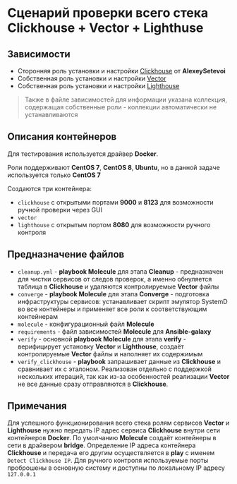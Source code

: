 # Сценарий проверки всего стека **Clickhouse** + **Vector** + **Lighthuse**

## Зависимости

- Сторонняя роль установки и настройки [Clickhouse](https://github.com/AlexeySetevoi/ansible-clickhouse) от **AlexeySetevoi**
- Собственная роль установки и настройки [Vector](https://github.com/ArtemShtepa/vector-role)
- Собственная роль установки и настройки [Lighthouse](https://github.com/ArtemShtepa/lighthouse-role)

> Также в файле зависимостей для информации указана коллекция, содержащая собственные роли - коллекции автоматически не устанавливаются

## Описания контейнеров

Для тестирования используется драйвер **Docker**.

Роли поддерживают **CentOS 7**, **CentOS 8**, **Ubuntu**, но в данной задаче используется только **CentOS 7**

Создаются три контейнера:
- `clickhouse` с открытыми портами **9000** и **8123** для возможности ручной проверки через GUI
- `vector`
- `lighthouse` с открытым портом **8080** для возможности ручного контроля

## Предназначение файлов

- `cleanup.yml` - **playbook Molecule** для этапа **Cleanup** - предназначен для чистки сервисов от следов проверок, а именно обнуляется таблица в **Clickhouse** и удаляются контролируемые **Vector** файлы
- `converge` - **playbook Molecule** для этапа **Converge** - подготовка инфраструктуры сервисов: устанавливает скрипт эмулятор SystemD во все контейнеры и применяет все роли к соответствующим контейнерам
- `molecule` - конфигурационный файл **Molecule**
- `requirements` - файл зависимостей **Molecule** для **Ansible-galaxy**
- `verify` - основной **playbook Molecule** для этапа **verify** - верифицирует установку **Vector** и **Lighthouse**, создаёт контролируемые **Vector** файлы и наполняет их содержимым
- `verify_clickhouse` - **playbook** запрашивает данные из **Clickhouse** и сравнивает их с эталоном. Реализован отдельно с поддержкой нескольких итераций, так как из-за особенностей реализации **Vector** не все данные сразу отправляются в **Clickhouse**.

## Примечания

Для успешного функционирования всего стека ролям сервисов **Vector** и **Lighthouse** нужно передать IP адрес сервиса **Clickhouse** внутри сети контейнеров **Docker**.
По умолчанию **Molecule** создаёт контейнеры в сети в драйвером **bridge**. Определение IP адреса контейнера **Clickhouse** и передача его другим осуществляется в **play** с именем `Detect Clickhouse IP`.
Для ручного контроля используемые порты проброшены в основную систему и доступны по локальному IP адресу `127.0.0.1`